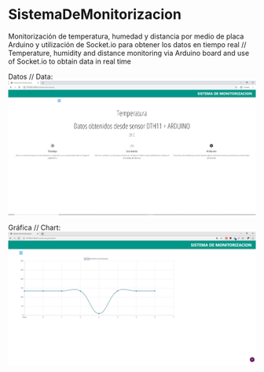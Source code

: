 # SistemaDeMonitorizacion

Monitorización de temperatura, humedad y distancia por medio de placa Arduino y utilización de Socket.io para obtener los datos en tiempo real
//
Temperature, humidity and distance monitoring via Arduino board and use of Socket.io to obtain data in real time

Datos // Data:
![Monitoreo de temperatura](src/public/images/Monitorie-Temperatura.jpg)

Gráfica // Chart:
 ![Grafica temperatura](src/public/images/Grafica-Distancia.jpg) 
  
